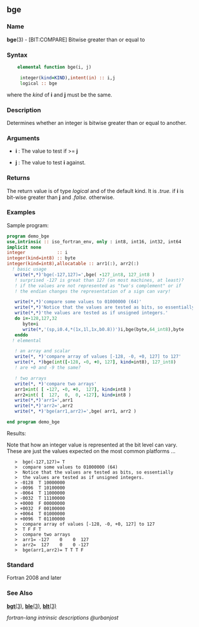 ## bge

### **Name**

**bge**(3) - \[BIT:COMPARE\] Bitwise greater than or equal to

### **Syntax**
```fortran
    elemental function bge(i, j)

     integer(kind=KIND),intent(in) :: i,j
     logical :: bge
```
where the _kind_ of **i** and **j** must be the same.

### **Description**

  Determines whether an integer is bitwise greater than or equal to
  another.

### **Arguments**

- **i**
  : The value to test if >= **j**

- **j**
  : The value to test **i** against.

### **Returns**

  The return value is of type _logical_ and of the default kind.
  It is _.true._ if **i** is bit-wise greater than **j** and _.false._
  otherwise.

### **Examples**

Sample program:
```fortran
program demo_bge
use,intrinsic :: iso_fortran_env, only : int8, int16, int32, int64
implicit none
integer            :: i
integer(kind=int8) :: byte
integer(kind=int8),allocatable :: arr1(:), arr2(:)
  ! basic usage
   write(*,*)'bge(-127,127)=',bge( -127_int8, 127_int8 )
   ! surprised -127 is great than 127 (on most machines, at least)?
   ! if the values are not represented as "two's complement" or if
   ! the endian changes the representation of a sign can vary!

   write(*,*)'compare some values to 01000000 (64)'
   write(*,*)'Notice that the values are tested as bits, so essentially'
   write(*,*)'the values are tested as if unsigned integers.'
   do i=-128,127,32
      byte=i
      write(*,'(sp,i0.4,*(1x,1l,1x,b0.8))')i,bge(byte,64_int8),byte
   enddo
  ! elemental

   ! an array and scalar
   write(*, *)'compare array of values [-128, -0, +0, 127] to 127'
   write(*, *)bge(int([-128, -0, +0, 127], kind=int8), 127_int8)
   ! are +0 and -9 the same?

   ! two arrays
   write(*, *)'compare two arrays'
   arr1=int( [ -127, -0, +0,  127], kind=int8 )
   arr2=int( [  127,  0,  0, -127], kind=int8 ) 
   write(*,*)'arr1=',arr1
   write(*,*)'arr2=',arr2
   write(*, *)'bge(arr1,arr2)=',bge( arr1, arr2 )

end program demo_bge
```
Results:

  Note that how an integer value is represented at the bit level
  can vary. These are just the values expected on the most common
  platforms ...

```text
   >  bge(-127,127)= T
   >  compare some values to 01000000 (64)
   >  Notice that the values are tested as bits, so essentially
   >  the values are tested as if unsigned integers.
   > -0128  T 10000000
   > -0096  T 10100000
   > -0064  T 11000000
   > -0032  T 11100000
   > +0000  F 00000000
   > +0032  F 00100000
   > +0064  T 01000000
   > +0096  T 01100000
   >  compare array of values [-128, -0, +0, 127] to 127
   >  T F F T
   >  compare two arrays
   >  arr1= -127    0    0  127
   >  arr2=  127    0    0 -127
   >  bge(arr1,arr2)= T T T F
```
### **Standard**

Fortran 2008 and later

### **See Also**

[**bgt**(3)](#bgt),
[**ble**(3)](#ble),
[**blt**(3)](#bit)

 _fortran-lang intrinsic descriptions \@urbanjost_
